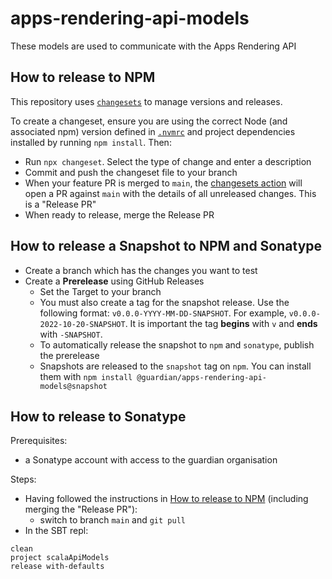 # apps-rendering-api-models

These models are used to communicate with the Apps Rendering API

## How to release to NPM

This repository uses [`changesets`](https://github.com/changesets/changesets) to manage versions and releases.

To create a changeset, ensure you are using the correct Node (and associated npm) version defined in [`.nvmrc`](./.nvmrc) and project dependencies installed by running `npm install`. Then:

- Run `npx changeset`. Select the type of change and enter a description
- Commit and push the changeset file to your branch
- When your feature PR is merged to `main`, the [changesets action](.github/workflows/changesets.yaml) will open a PR against `main` with the details of all unreleased changes. This is a "Release PR"
- When ready to release, merge the Release PR

## How to release a Snapshot to NPM and Sonatype

- Create a branch which has the changes you want to test
- Create a **Prerelease** using GitHub Releases
    - Set the Target to your branch
    - You must also create a tag for the snapshot release. Use the following format: `v0.0.0-YYYY-MM-DD-SNAPSHOT`. For example, `v0.0.0-2022-10-20-SNAPSHOT`. It is important the tag **begins** with `v` and **ends** with `-SNAPSHOT`.
    - To automatically release the snapshot to `npm` and `sonatype`, publish the prerelease
    - Snapshots are released to the `snapshot` tag on `npm`. You can install them with `npm install @guardian/apps-rendering-api-models@snapshot`

## How to release to Sonatype

Prerequisites:

- a Sonatype account with access to the guardian organisation

Steps:

- Having followed the instructions in [How to release to NPM](#how-to-release-to-npm) (including merging the "Release PR"):
    - switch to branch `main` and `git pull`
- In the SBT repl:

```sbtshell
clean
project scalaApiModels
release with-defaults
```
